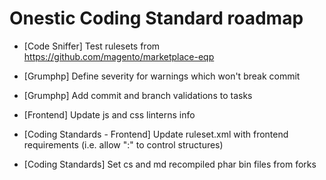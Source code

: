 # Onestic Coding Standard roadmap

* [Code Sniffer] Test rulesets from https://github.com/magento/marketplace-eqp

* [Grumphp] Define severity for warnings which won't break commit

* [Grumphp] Add commit and branch validations to tasks

* [Frontend] Update js and css linterns info

* [Coding Standards - Frontend] Update ruleset.xml with frontend requirements (i.e. allow ":" to control structures)

* [Coding Standards] Set cs and md recompiled phar bin files from forks
